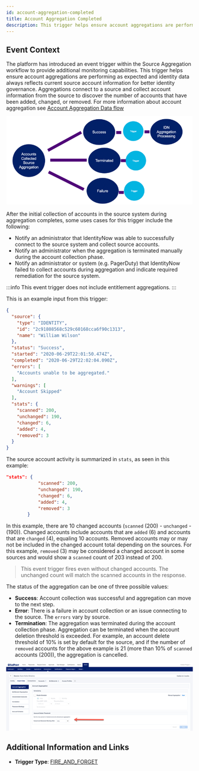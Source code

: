 ```yaml
---
id: account-aggregation-completed
title: Account Aggregation Completed
description: This trigger helps ensure account aggregations are performing as expected and identity data always reflects current source account information for better identity governance.
---
```


## Event Context

The platform has introduced an event trigger within the Source Aggregation workflow to provide additional monitoring capabilities. This trigger helps ensure account aggregations are performing as expected and identity data always reflects current source account information for better identity governance.  Aggregations connect to a source and collect account information from the source to discover the number of accounts that have been added, changed, or removed. For more information about account aggregation see [Account Aggregation Data flow](https://community.sailpoint.com/t5/Technical-White-Papers/Account-Aggregation-Data-Flow/ta-p/79914#toc-hId-1367430234)

![Flow](./img/aggregation-diagram.png)

After the initial collection of accounts in the source system during aggregation completes, some uses cases for this trigger include the following:

- Notify an administrator that IdentityNow was able to successfully connect to the source system and collect source accounts.
- Notify an administrator when the aggregation is terminated manually during the account collection phase.
- Notify an administrator or system (e.g. PagerDuty) that IdentityNow failed to collect accounts during aggregation and indicate required remediation for the source system.

:::info
This event trigger does not include entitlement aggregations.
:::

This is an example input from this trigger:

```json
{
  "source": {
    "type": "IDENTITY",
    "id": "2c91808568c529c60168cca6f90c1313",
    "name": "William Wilson"
  },
  "status": "Success",
  "started": "2020-06-29T22:01:50.474Z",
  "completed": "2020-06-29T22:02:04.090Z",
  "errors": [
    "Accounts unable to be aggregated."
  ],
  "warnings": [
    "Account Skipped"
  ],
  "stats": {
    "scanned": 200,
    "unchanged": 190,
    "changed": 6,
    "added": 4,
    "removed": 3
  }
}
```

The source account activity is summarized in `stats`, as seen in this example:

```JSON
"stats": {
            "scanned": 200,
            "unchanged": 190,
            "changed": 6,
            "added": 4,
            "removed": 3
        }
```

In this example, there are 10 changed accounts (`scanned` (200) - `unchanged` - (190)). Changed accounts include accounts that are `added` (6) and accounts that are `changed` (4), equaling 10 accounts. Removed accounts may or may not be included in the changed account total depending on the sources. For this example, `removed` (3) may be considered a changed account in some sources and would show a `scanned` count of 203 instead of 200.

> This event trigger fires even without changed accounts. The unchanged count will match the scanned accounts in the response.

The status of the aggregation can be one of three possible values:

- **Success**: Account collection was successful and aggregation can move to the next step.
- **Error**: There is a failure in account collection or an issue connecting to the source. The `errors` vary by source.
- **Termination**: The aggregation was terminated during the account collection phase. Aggregation can be terminated when the account deletion threshold is exceeded. For example, an account delete threshold of 10% is set by default for the source, and if the number of `removed` accounts for the above example is 21 (more than 10% of `scanned` accounts (200)), the aggregation is cancelled.

![Account_Delete_Threshold](./img/aggregation-delete-threshold.png)

## Additional Information and Links

- **Trigger Type**: [FIRE_AND_FORGET](../trigger-types.md#fire-and-forget)
 <!-- [Input schema](https://developer.sailpoint.com/apis/beta/#section/Account-Aggregation-Completed-Event-Trigger-Input) -->